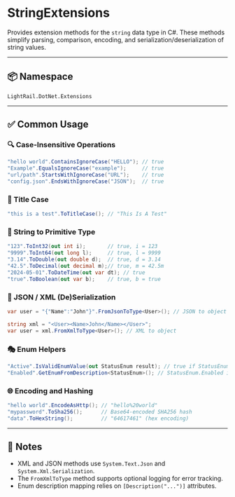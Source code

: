 # StringExtensions

Provides extension methods for the `string` data type in C#. These methods simplify parsing, comparison, encoding, and serialization/deserialization of string values.

---

## 📦 Namespace

`LightRail.DotNet.Extensions`

---

## ✅ Common Usage

### 🔍 Case-Insensitive Operations

```csharp
"hello world".ContainsIgnoreCase("HELLO"); // true
"Example".EqualsIgnoreCase("example");     // true
"url/path".StartsWithIgnoreCase("URL");    // true
"config.json".EndsWithIgnoreCase("JSON");  // true
```

### 🎨 Title Case

```csharp
"this is a test".ToTitleCase(); // "This Is A Test"
```

### 🔢 String to Primitive Type

```csharp
"123".ToInt32(out int i);       // true, i = 123
"9999".ToInt64(out long l);     // true, l = 9999
"3.14".ToDouble(out double d);  // true, d = 3.14
"42.5".ToDecimal(out decimal m);// true, m = 42.5m
"2024-05-01".ToDateTime(out var dt); // true
"true".ToBoolean(out var b);    // true, b = true
```

### 🔁 JSON / XML (De)Serialization

```csharp
var user = "{"Name":"John"}".FromJsonToType<User>(); // JSON to object

string xml = "<User><Name>John</Name></User>";
var user = xml.FromXmlToType<User>(); // XML to object
```

### 🎭 Enum Helpers

```csharp
"Active".IsValidEnumValue(out StatusEnum result); // true if StatusEnum has value "Active"
"Enabled".GetEnumFromDescription<StatusEnum>(); // StatusEnum.Enabled if it has [Description("Enabled")]
```

### 🌐 Encoding and Hashing

```csharp
"hello world".EncodeAsHttp(); // "hello%20world"
"mypassword".ToSha256();      // Base64-encoded SHA256 hash
"data".ToHexString();         // "64617461" (hex encoding)
```

---

## 🧪 Notes

- XML and JSON methods use `System.Text.Json` and `System.Xml.Serialization`.
- The `FromXmlToType` method supports optional logging for error tracking.
- Enum description mapping relies on `[Description("...")]` attributes.